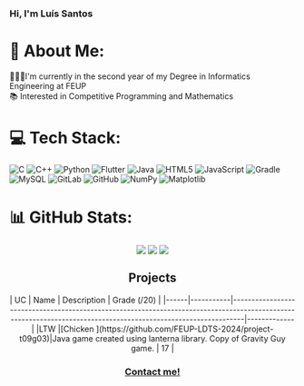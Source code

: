 
### Hi, I'm Luís Santos

# 💫 About Me:
👨🏻‍💻I'm currently in the second year of my Degree in Informatics Engineering at FEUP<br>📚 Interested in Competitive Programming and Mathematics


# 💻 Tech Stack:
![C](https://img.shields.io/badge/c-%2300599C.svg?style=for-the-badge&logo=c&logoColor=white) ![C++](https://img.shields.io/badge/c++-%2300599C.svg?style=for-the-badge&logo=c%2B%2B&logoColor=white) ![Python](https://img.shields.io/badge/python-3670A0?style=for-the-badge&logo=python&logoColor=ffdd54) ![Flutter](https://img.shields.io/badge/Flutter-%2302569B.svg?style=for-the-badge&logo=Flutter&logoColor=white) ![Java](https://img.shields.io/badge/java-%23ED8B00.svg?style=for-the-badge&logo=openjdk&logoColor=white) ![HTML5](https://img.shields.io/badge/html5-%23E34F26.svg?style=for-the-badge&logo=html5&logoColor=white) ![JavaScript](https://img.shields.io/badge/javascript-%23323330.svg?style=for-the-badge&logo=javascript&logoColor=%23F7DF1E) ![Gradle](https://img.shields.io/badge/Gradle-02303A.svg?style=for-the-badge&logo=Gradle&logoColor=white) ![MySQL](https://img.shields.io/badge/mysql-4479A1.svg?style=for-the-badge&logo=mysql&logoColor=white) ![GitLab](https://img.shields.io/badge/gitlab-%23181717.svg?style=for-the-badge&logo=gitlab&logoColor=white) ![GitHub](https://img.shields.io/badge/github-%23121011.svg?style=for-the-badge&logo=github&logoColor=white) ![NumPy](https://img.shields.io/badge/numpy-%23013243.svg?style=for-the-badge&logo=numpy&logoColor=white) ![Matplotlib](https://img.shields.io/badge/Matplotlib-%23ffffff.svg?style=for-the-badge&logo=Matplotlib&logoColor=black)
# 📊 GitHub Stats:
<p align = "center">
<img align="center" src = "https://github-readme-stats.vercel.app/api?username=Dead4ever07&theme=dark&hide_border=false&include_all_commits=true&count_private=false">
<img align="center" src = "https://github-readme-streak-stats.herokuapp.com/?user=Dead4ever07&theme=dark&hide_border=false">
<img align="center" src = "https://github-readme-stats.vercel.app/api/top-langs/?username=Dead4ever07&theme=dark&hide_border=false&include_all_commits=false&count_private=false&layout=compact">
</p>

  
<h2 align = "center" >Projects</h2>
<p align = "center">
| UC   | Name      | Description                                                                                                                                                   | Grade (/20) |
|------|-----------|---------------------------------------------------------------------------------------------------------------------------------------------------------------|-------------|
|LTW   |[Chicken    ](https://github.com/FEUP-LDTS-2024/project-t09g03)|Java game created using lanterna library. Copy of Gravity Guy game.                                        |     17      |
</p>

<h3 align = "center" ><a href="mailto:up202306823@up.pt">Contact me!</a></h3>
